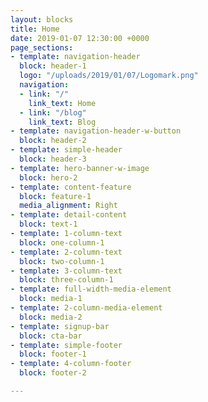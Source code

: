 ```yaml
---
layout: blocks
title: Home
date: 2019-01-07 12:30:00 +0000
page_sections:
- template: navigation-header
  block: header-1
  logo: "/uploads/2019/01/07/Logomark.png"
  navigation:
  - link: "/"
    link_text: Home
  - link: "/blog"
    link_text: Blog
- template: navigation-header-w-button
  block: header-2
- template: simple-header
  block: header-3
- template: hero-banner-w-image
  block: hero-2
- template: content-feature
  block: feature-1
  media_alignment: Right
- template: detail-content
  block: text-1
- template: 1-column-text
  block: one-column-1
- template: 2-column-text
  block: two-column-1
- template: 3-column-text
  block: three-column-1
- template: full-width-media-element
  block: media-1
- template: 2-column-media-element
  block: media-2
- template: signup-bar
  block: cta-bar
- template: simple-footer
  block: footer-1
- template: 4-column-footer
  block: footer-2

---
```


